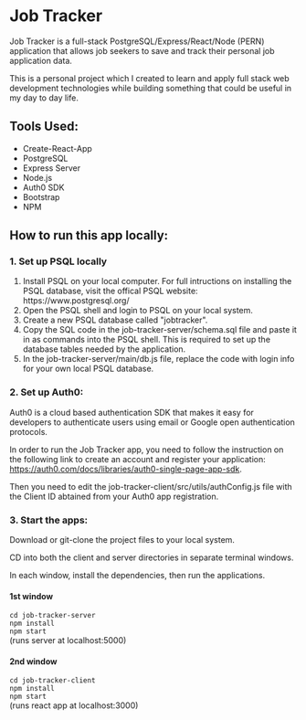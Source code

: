 # Job Tracker

Job Tracker is a full-stack PostgreSQL/Express/React/Node (PERN) application that allows job seekers to save and track their personal job application data.

This is a personal project which I created to learn and apply full stack web development technologies while building something that could be useful in my day to day life.

## Tools Used:

<ul>
<li>Create-React-App</li>
<li>PostgreSQL</li>
<li>Express Server</li>
<li>Node.js</li>
<li>Auth0 SDK</li>
<li>Bootstrap</li>
<li>NPM</li>
</ul>

## How to run this app locally:

### 1. Set up PSQL locally

<ol>
  <li>Install PSQL on your local computer. For full intructions on installing the PSQL database, visit the offical PSQL website: https://www.postgresql.org/</li>
  <li>Open the PSQL shell and login to PSQL on your local system.</li>
  <li>Create a new PSQL database called "jobtracker". </li>
  <li>Copy the SQL code in the job-tracker-server/schema.sql file and paste it in as commands into the PSQL shell. This is required to set up the database tables needed by the application. </li> 
  <li> In the job-tracker-server/main/db.js file, replace the code with login info for your own local PSQL database. </li>
</ol>

### 2. Set up Auth0:

Auth0 is a cloud based authentication SDK that makes it easy for developers to authenticate users using email or Google open authentication protocols. 

In order to run the Job Tracker app, you need to follow the instruction on the following link to create an account and register your application:  
https://auth0.com/docs/libraries/auth0-single-page-app-sdk. 

Then you need to edit the job-tracker-client/src/utils/authConfig.js file with the Client ID abtained from your Auth0 app registration.

### 3. Start the apps:

Download or git-clone the project files to your local system.

CD into both the client and server directories in separate terminal windows.

In each window, install the dependencies, then run the applications.

#### 1st window

`cd job-tracker-server`  
`npm install`  
`npm start`  
(runs server at localhost:5000)  

#### 2nd window

`cd job-tracker-client`  
`npm install`  
`npm start`  
(runs react app at localhost:3000)  
